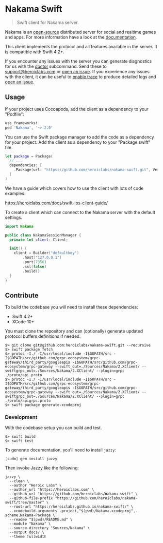 Nakama Swift
============

> Swift client for Nakama server.

Nakama is an [open-source](https://github.com/heroiclabs/nakama) distributed server for social and realtime games and apps. For more information have a look at the [documentation](https://heroiclabs.com/docs/).

This client implements the protocol and all features available in the server. It is compatible with Swift 4.2+.

If you encounter any issues with the server you can generate diagnostics for us with the [doctor](https://heroiclabs.com/docs/install-server-cli/#doctor) subcommand. Send these to support@heroiclabs.com or [open an issue](https://github.com/heroiclabs/nakama/issues). If you experience any issues with the client, it can be useful to [enable trace](https://heroiclabs.com/docs/swift-ios-client-guide/#logs-and-errors) to produce detailed logs and [open an issue](https://github.com/heroiclabs/nakama-swift/issues).

## Usage

If your project uses Cocoapods, add the client as a dependency to your "Podfile":

```ruby
use_frameworks!
pod 'Nakama', '~> 2.0'
```

You can use the Swift package manager to add the code as a dependency for your project. Add the client as a dependency to your "Package.swift" file.

```swift
let package = Package(
  // ...
  dependencies: [
    .Package(url: "https://github.com/heroiclabs/nakama-swift.git", Version(2,0,0)),
  ]
)
```

We have a guide which covers how to use the client with lots of code examples:

https://heroiclabs.com/docs/swift-ios-client-guide/

To create a client which can connect to the Nakama server with the default settings.

```swift
import Nakama

public class NakamaSessionManager {
  private let client: Client;

  init() {
    client = Builder("defaultkey")
        .host("127.0.0.1")
        .port(7350)
        .ssl(false)
        .build()
  }
}
```

## Contribute

To build the codebase you will need to install these dependencies:

* Swift 4.2+
* XCode 10+

You must clone the repository and can (optionally) generate updated protocol buffers definitions if needed.

```shell
$> git clone git@github.com:heroiclabs/nakama-swift.git --recursive
$> swift package fetch
$> protoc -I./ -I/usr/local/include -I$GOPATH/src -I$GOPATH/src/github.com/grpc-ecosystem/grpc-gateway/third_party/googleapis -I$GOPATH/src/github.com/grpc-ecosystem/grpc-gateway --swift_out=./Sources/Nakama/2.XClient/ --swiftgrpc_out=./Sources/Nakama/2.XClient/ --plugin=grpc ./proto/api.proto
$> protoc -I./ -I/usr/local/include -I$GOPATH/src -I$GOPATH/src/github.com/grpc-ecosystem/grpc-gateway/third_party/googleapis -I$GOPATH/src/github.com/grpc-ecosystem/grpc-gateway --swift_out=./Sources/Nakama/2.XClient/ --swiftgrpc_out=./Sources/Nakama/2.XClient/ --plugin=grpc ./proto/apigrpc.proto
$> swift package generate-xcodeproj
```

### Development

With the codebase setup you can build and test.

```shell
$> swift build
$> swift test
```

To generate documentation, you'll need to install `jazzy`:

```
[sudo] gem install jazzy
```

Then invoke Jazzy like the following:

```
jazzy \
  --clean \
  --author "Heroic Labs" \
  --author_url "https://heroiclabs.com" \
  --github_url "https://github.com/heroiclabs/nakama-swift" \
  --github-file-prefix "https://github.com/heroiclabs/nakama-swift/tree/master" \
  --root-url "https://heroiclabs.github.io/nakama-swift/" \
  --xcodebuild-arguments -project,"$(pwd)/Nakama.xcodeproj",-scheme,Nakama-Package \
  --readme "$(pwd)/README.md" \
  --module "Nakama" \
  --source-directory "Sources/Nakama" \
  --output docs/ \
  --theme fullwidth
```
